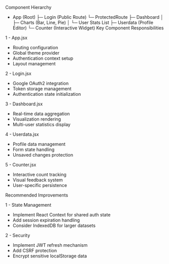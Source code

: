Component Hierarchy

- App (Root)
  ├─ Login (Public Route)
  └─ ProtectedRoute
     ├─ Dashboard
     │   ├─ Charts (Bar, Line, Pie)
     │   └─ User Stats List
     ├─ Userdata (Profile Editor)
     └─ Counter (Interactive Widget)
Key Component Responsibilities

1 - App.jsx

- Routing configuration
- Global theme provider
- Authentication context setup
- Layout management

2 - Login.jsx

- Google OAuth2 integration
- Token storage management
- Authentication state initialization

3 - Dashboard.jsx

- Real-time data aggregation
- Visualization rendering
- Multi-user statistics display

4 - Userdata.jsx

- Profile data management
- Form state handling
- Unsaved changes protection

5 - Counter.jsx

- Interactive count tracking
- Visual feedback system
- User-specific persistence

Recommended Improvements

1 - State Management

- Implement React Context for shared auth state
- Add session expiration handling
- Consider IndexedDB for larger datasets

2 - Security

- Implement JWT refresh mechanism
- Add CSRF protection
- Encrypt sensitive localStorage data
